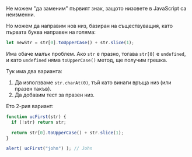 Не можем "да заменим" първият знак, защото низовете в JavaScript са неизменни.

Но можем да направим нов низ, базиран на съществуващия, като първата буква направен на голяма:

```js
let newStr = str[0].toUpperCase() + str.slice(1);
```

Има обаче малък проблем. Ако `str` е празно, тогава `str[0]` е `undefined`, и като `undefined` няма `toUpperCase()` метод, ще получим грешка.

Тук има два варианта:

1. Да използваме `str.charAt(0)`, тъй като винаги връща низ (или празен такъв).
2. Да добавим тест за празен низ.

Ето 2-рия вариант:

```js run demo
function ucFirst(str) {
  if (!str) return str;

  return str[0].toUpperCase() + str.slice(1);
}

alert( ucFirst("john") ); // John
```
